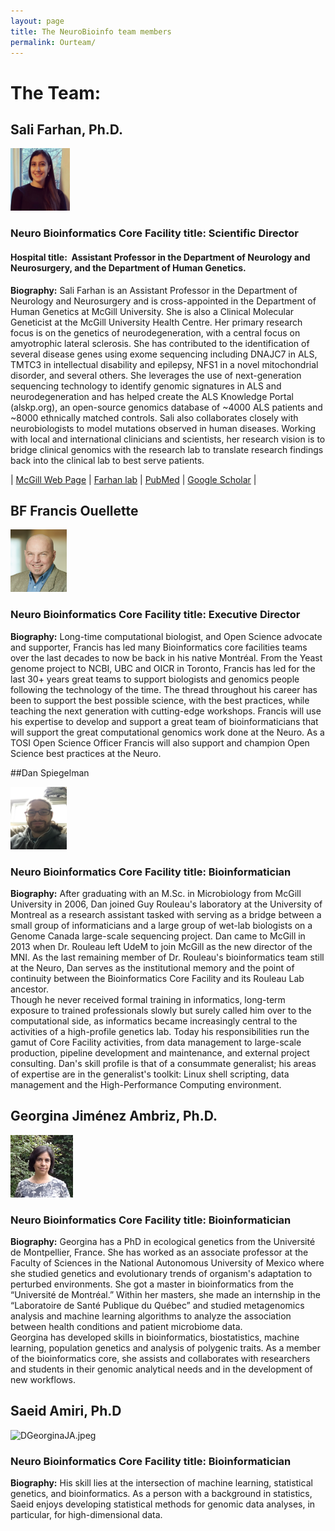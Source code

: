 ```yaml
---
layout: page
title: The NeuroBioinfo team members
permalink: Ourteam/
---
```



# The Team: 


## Sali Farhan, Ph.D. 


<img src="https://raw.githubusercontent.com/neurobioinfo/neurobioinfo.github.io/main/public/member/sali_farhan.png" alt="Sali Farhan" width="95" height="100">


### Neuro Bioinformatics Core Facility title: Scientific Director
#### Hospital title:  Assistant Professor in the Department of Neurology and Neurosurgery, and the Department of Human Genetics.

  
**Biography:** Sali Farhan is an Assistant Professor in the Department of Neurology and Neurosurgery and is cross-appointed in the Department of Human Genetics at McGill University. She is also a Clinical Molecular Geneticist at the McGill University Health Centre. Her primary research focus is on the genetics of neurodegeneration, with a central focus on amyotrophic lateral sclerosis. She has contributed to the identification of several disease genes using exome sequencing including DNAJC7 in ALS, TMTC3 in intellectual disability and epilepsy, NFS1 in a novel mitochondrial disorder, and several others. She leverages the use of next-generation sequencing technology to identify genomic signatures in ALS and neurodegeneration and has helped create the ALS Knowledge Portal (alskp.org), an open-source genomics database of ~4000 ALS patients and ~8000 ethnically matched controls. Sali also collaborates closely with neurobiologists to model mutations observed in human diseases. Working with local and international clinicians and scientists, her research vision is to bridge clinical genomics with the research lab to translate research findings back into the clinical lab to best serve patients.


| [McGill Web Page](https://www.mcgill.ca/neuro/sali-farhan-phd) |  [Farhan lab](https://www.mcgill.ca/farhan-lab/) | [PubMed](https://www.mcgill.ca/farhan-lab/) | [Google Scholar](https://scholar.google.ca/citations?user=o7xoLwMAAAAJ&hl=en) | 


## BF Francis Ouellette 


<img src="https://raw.githubusercontent.com/neurobioinfo/neurobioinfo.github.io/main/public/member/francis_ouellette.png" alt="Francis Ouellette" width="90" height="100">

### Neuro Bioinformatics Core Facility title: Executive Director
**Biography:** Long-time computational biologist, and Open Science advocate and supporter, Francis has led many Bioinformatics core facilities teams over the last decades to now be back in his native Montréal. From the Yeast genome project to NCBI, UBC and OICR in Toronto, Francis has led for the last 30+ years great teams to support biologists and genomics people following the technology of the time. The thread throughout his career has been to support the best possible science, with the best practices, while teaching the next generation with cutting-edge workshops. Francis will use his expertise to develop and support a great team of bioinformaticians that will support the great computational genomics work done at the Neuro. As a TOSI Open Science Officer Francis will also support and champion Open Science best practices at the Neuro.



##Dan Spiegelman  

<img src="https://raw.githubusercontent.com/neurobioinfo/neurobioinfo.github.io/main/public/member/dan.spiegleman.jpg" alt="Dan Spiegelman" width="90" height="100">

### Neuro Bioinformatics Core Facility title: Bioinformatician
**Biography:** After graduating with an M.Sc. in Microbiology from McGill University in 2006, Dan joined Guy Rouleau's laboratory at the University of Montreal as a research assistant tasked with serving as a bridge between a small group of informaticians and a large group of wet-lab biologists on a Genome Canada large-scale sequencing project. Dan came to McGill in 2013 when Dr. Rouleau left UdeM to join McGill as the new director of the MNI. As the last remaining member of Dr. Rouleau's bioinformatics team still at the Neuro, Dan serves as the institutional memory and the point of continuity between the Bioinformatics Core Facility and its Rouleau Lab ancestor.<br>
Though he never received formal training in informatics, long-term exposure to trained professionals slowly but surely called him over to the computational side, as informatics became increasingly central to the activities of a high-profile genetics lab. Today his responsibilities run the gamut of Core Facility activities, from data management to large-scale production, pipeline development and maintenance, and external project consulting. Dan's skill profile is that of a consummate generalist; his areas of expertise are in the generalist's toolkit: Linux shell scripting, data management and the High-Performance Computing environment. 


## Georgina Jiménez Ambriz, Ph.D.

<img src="https://raw.githubusercontent.com/neurobioinfo/neurobioinfo.github.io/main/public/member/GeorginaJA.jpeg" alt="DGeorginaJA.jpeg" width="100" height="100">

### Neuro Bioinformatics Core Facility title: Bioinformatician 
**Biography:** Georgina has a PhD in ecological genetics from the Université de Montpellier, France. She has worked as an associate professor at the Faculty of Sciences in the National Autonomous University of Mexico where she studied genetics and evolutionary trends of organism's adaptation to perturbed environments. She got a master in bioinformatics from the “Université de Montréal.” Within her masters, she made an internship in the “Laboratoire de Santé Publique du Québec” and studied metagenomics analysis and machine learning algorithms to analyze the association between health conditions and patient microbiome data.  <br>
Georgina has developed skills in bioinformatics, biostatistics, machine learning, population genetics and analysis of polygenic traits. As a member of the bioinformatics core, she assists and collaborates with researchers and students in their genomic analytical needs and in the development of new workflows.


## Saeid Amiri, Ph.D

<img src="https://raw.githubusercontent.com/neurobioinfo/neurobioinfo.github.io/main/public/member/saeid_amiri.png" alt="DGeorginaJA.jpeg" width="90" height="100">

### Neuro Bioinformatics Core Facility title: Bioinformatician
**Biography:** His skill lies at the intersection of machine learning, statistical genetics, and
bioinformatics. As a person with a background in statistics, Saeid enjoys developing statistical methods for genomic data analyses, in particular, for high-dimensional data.   

<br>
<br>
<br>
<br>
<br>







<!--- <h5>
Address: 
</h5>
Data scientist at The Neuro (Montreal Neurological Institute-Hospital) <br>
McGill University <br>
1033 Pine Avenue West <br>
--> 